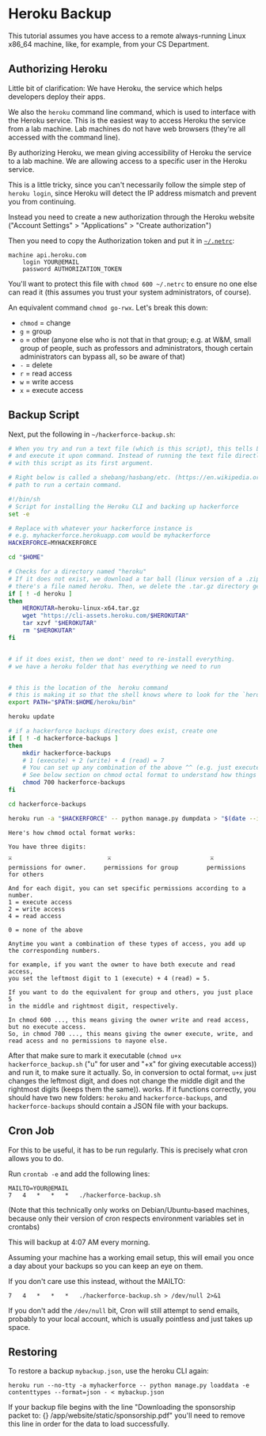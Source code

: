 # Heroku Backup

This tutorial assumes you have access to a remote always-running Linux x86\_64
machine, like, for example, from your CS Department.


## Authorizing Heroku

Little bit of clarification:
We have Heroku, the service which helps developers deploy their apps.

We also the `heroku` command line command, which is used to interface with the Heroku service.
This is the easiest way to access Heroku the service from a lab machine. Lab machines do not have web browsers
(they're all accessed with the command line). 

By authorizing Heroku, we mean giving accessibility of Heroku the service to a lab machine. We are allowing
access to a specific user in the Heroku service.

This is a little tricky, since you can't necessarily follow the simple step
of `heroku login`, since Heroku will detect the IP address mismatch and
prevent you from continuing.

Instead you need to create a new authorization through the Heroku website
("Account Settings" > "Applications" > "Create authorization")

Then you need to copy the Authorization token and put it in
[`~/.netrc`](https://devcenter.heroku.com/articles/authentication):
```
machine api.heroku.com
	login YOUR@EMAIL
	password AUTHORIZATION_TOKEN
```
You'll want to protect this file with `chmod 600 ~/.netrc` to ensure
no one else can read it (this assumes you trust your system administrators,
of course).

An equivalent command `chmod go-rwx`. Let's break this down:
* `chmod` = change 
* `g` = group 
* `o` = other (anyone else who is not that in that group; e.g. at W&M, small group of people, such as professors and administrators, though certain administrators can bypass all, so be aware of that)
* `-` = delete
* `r` = read access
* `w` = write access
* `x` = execute access

## Backup Script

Next, put the following in `~/hackerforce-backup.sh`:

```bash
# When you try and run a text file (which is this script), this tells Linux to interpret this file as a shell executable
# and execute it upon command. Instead of running the text file directly (which doesn't make sense), it runs the shell
# with this script as its first argument. 

# Right below is called a shebang/hasbang/etc. (https://en.wikipedia.org/wiki/Shebang_%28Unix%29) along with a 
# path to run a certain command. 

#!/bin/sh
# Script for installing the Heroku CLI and backing up hackerforce
set -e

# Replace with whatever your hackerforce instance is
# e.g. myhackerforce.herokuapp.com would be myhackerforce
HACKERFORCE=MYHACKERFORCE

cd "$HOME"

# Checks for a directory named "heroku"
# If it does not exist, we download a tar ball (linux version of a .zip file), and extracts it, and inside of it,
# there's a file named heroku. Then, we delete the .tar.gz directory generated in your home directory since we've already extracted it. 
if [ ! -d heroku ]
then
    HEROKUTAR=heroku-linux-x64.tar.gz
    wget "https://cli-assets.heroku.com/$HEROKUTAR"
    tar xzvf "$HEROKUTAR"
    rm "$HEROKUTAR"
fi


# if it does exist, then we dont' need to re-install everything. 
# we have a heroku folder that has everything we need to run


# this is the location of the  heroku command 
# this is making it so that the shell knows where to look for the `heroku` command
export PATH="$PATH:$HOME/heroku/bin"

heroku update

# if a hackerforce backups directory does exist, create one
if [ ! -d hackerforce-backups ]
then
    mkdir hackerforce-backups
    # 1 (execute) + 2 (write) + 4 (read) = 7
    # You can set up any combination of the above ^^ (e.g. just execute and read = 1 + 4 = 5; in this case we want all permissions) 
    # See below section on chmod octal format to understand how things like chmod 600 and chmod 700 work
    chmod 700 hackerforce-backups
fi

cd hackerforce-backups

heroku run -a "$HACKERFORCE" -- python manage.py dumpdata > "$(date --iso-8601=seconds).json"
```

```
Here's how chmod octal format works:

You have three digits: 
_                           _                            _
^                           ^                            ^
permissions for owner.     permissions for group        permissions for others

And for each digit, you can set specific permissions according to a number.
1 = execute access
2 = write access
4 = read access

0 = none of the above

Anytime you want a combination of these types of access, you add up the corresponding numbers.

for example, if you want the owner to have both execute and read access, 
you set the leftmost digit to 1 (execute) + 4 (read) = 5. 

If you want to do the equivalent for group and others, you just place 5 
in the middle and rightmost digit, respectively.

In chmod 600 ..., this means giving the owner write and read access, but no execute access. 
So, in chmod 700 ..., this means giving the owner execute, write, and read acess and no permissions to nayone else.
```

After that make sure to mark it executable (`chmod u+x hackerforce_backup.sh` ("u" for user and "+x" for giving executable access)) and run it, to make sure it actually. So, in conversion to octal format, `u+x` just changes the leftmost digit, and does not change the middle digit and the rightmost digits (keeps them the same)). 
works. If it functions correctly, you should have two new folders: `heroku`
and `hackerforce-backups`, and `hackerforce-backups` should contain a JSON file
with your backups.

## Cron Job

For this to be useful, it has to be run regularly.
This is precisely what cron allows you to do.

Run `crontab -e` and add the following lines:
```
MAILTO=YOUR@EMAIL
7	4	*	*	*	./hackerforce-backup.sh
```
(Note that this technically only works on Debian/Ubuntu-based machines,
because only their version of cron respects environment variables set in
crontabs)

This will backup at 4:07 AM every morning.

Assuming your machine has a working email setup, this will email you once
a day about your backups so you can keep an eye on them.

If you don't care use this instead, without the MAILTO:
```
7	4	*	*	*	./hackerforce-backup.sh > /dev/null 2>&1
```
If you don't add the `/dev/null` bit, Cron will still attempt to send emails,
probably to your local account, which is usually pointless and just takes up
space.

## Restoring
To restore a backup `mybackup.json`, use the heroku CLI again:
```
heroku run --no-tty -a myhackerforce -- python manage.py loaddata -e contenttypes --format=json - < mybackup.json
```
If your backup file begins with the line "Downloading the sponsorship packet to: {} /app/website/static/sponsorship.pdf"
you'll need to remove this line in order for the data to load successfully.
